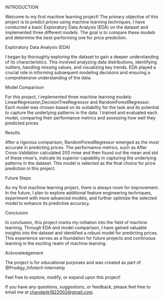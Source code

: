 INTRODUCTION

Welcome to my first machine learning project! The primary objective of this project is to predict prices using machine learning techniques. I have conducted a basic Exploratory Data Analysis (EDA) on the dataset and implemented three different models. The goal is to compare these models and determine the best-performing one for price prediction. 

Exploratory Data Analysis (EDA)

I began by thoroughly exploring the dataset to gain a deeper understanding of its characteristics. This involved analyzing data distributions, identifying outliers, handling missing values, and visualizing key trends. EDA played a crucial role in informing subsequent modeling decisions and ensuring a comprehensive understanding of the data.

Model Comparison

For this project, I implemented three machine learning models: LinearRegression,DecisionTreeRegressor and RandomForestRegressor. Each model was chosen based on its suitability for the task and its potential to capture the underlying patterns in the data. I trained and evaluated each model, comparing their performance metrics and assessing how well they predicted prices

Results

After a rigorous comparison, RandomForestRegressor emerged as the most accurate in predicting prices. The performance metrics, such as After Cross-Validation calculated 200 rmse and then found out the mean and std of these rmse's, indicate its superior capability in capturing the underlying patterns in the dataset. This model is selected as the final choice for price prediction in this project.

Future Steps

As my first machine learning project, there is always room for improvement. In the future, I plan to explore additional feature engineering techniques, experiment with more advanced models, and further optimize the selected model to enhance its predictive accuracy.

Conclusion

In conclusion, this project marks my initiation into the field of machine learning. Through EDA and model comparison, I have gained valuable insights into the dataset and identified a robust model for predicting prices. This experience serves as a foundation for future projects and continuous learning in the exciting realm of machine learning.

Acknowledgement

The project is for educational purposes and was created as part of @Prodigy_Infotech Internship

Feel free to explore, modify, or expand upon this project!

If you have any questions, suggestions, or feedback, please feel free to email me at chandank1822002@gmail.com.
